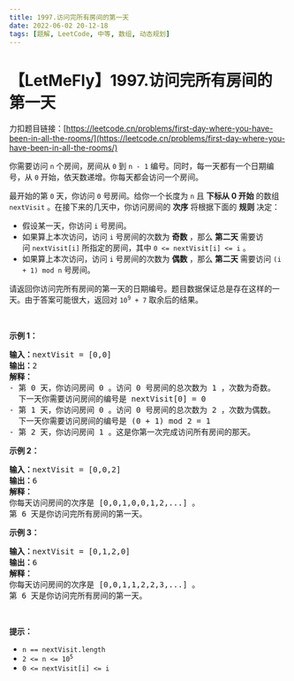 ```yaml
---
title: 1997.访问完所有房间的第一天
date: 2022-06-02 20-12-18
tags: [题解, LeetCode, 中等, 数组, 动态规划]
---
```


# 【LetMeFly】1997.访问完所有房间的第一天

力扣题目链接：[https://leetcode.cn/problems/first-day-where-you-have-been-in-all-the-rooms/](https://leetcode.cn/problems/first-day-where-you-have-been-in-all-the-rooms/)

<p>你需要访问&nbsp;<code>n</code> 个房间，房间从 <code>0</code> 到 <code>n - 1</code> 编号。同时，每一天都有一个日期编号，从 <code>0</code> 开始，依天数递增。你每天都会访问一个房间。</p>

<p>最开始的第 <code>0</code> 天，你访问&nbsp;<code>0</code> 号房间。给你一个长度为 <code>n</code> 且 <strong>下标从 0 开始</strong> 的数组 <code>nextVisit</code> 。在接下来的几天中，你访问房间的 <strong>次序</strong> 将根据下面的 <strong>规则</strong> 决定：</p>

<ul>
	<li>假设某一天，你访问&nbsp;<code>i</code> 号房间。</li>
	<li>如果算上本次访问，访问&nbsp;<code>i</code> 号房间的次数为 <strong>奇数</strong> ，那么 <strong>第二天</strong> 需要访问&nbsp;<code>nextVisit[i]</code> 所指定的房间，其中 <code>0 &lt;= nextVisit[i] &lt;= i</code> 。</li>
	<li>如果算上本次访问，访问&nbsp;<code>i</code> 号房间的次数为 <strong>偶数</strong> ，那么 <strong>第二天</strong> 需要访问&nbsp;<code>(i + 1) mod n</code> 号房间。</li>
</ul>

<p>请返回你访问完所有房间的第一天的日期编号。题目数据保证总是存在这样的一天。由于答案可能很大，返回对 <code>10<sup>9</sup> + 7</code> 取余后的结果。</p>

<p>&nbsp;</p>

<p><strong>示例 1：</strong></p>

<pre>
<strong>输入：</strong>nextVisit = [0,0]
<strong>输出：</strong>2
<strong>解释：</strong>
- 第 0 天，你访问房间 0 。访问 0 号房间的总次数为 1 ，次数为奇数。
&nbsp; 下一天你需要访问房间的编号是 nextVisit[0] = 0
- 第 1 天，你访问房间 0 。访问 0 号房间的总次数为 2 ，次数为偶数。
&nbsp; 下一天你需要访问房间的编号是 (0 + 1) mod 2 = 1
- 第 2 天，你访问房间 1 。这是你第一次完成访问所有房间的那天。
</pre>

<p><strong>示例 2：</strong></p>

<pre>
<strong>输入：</strong>nextVisit = [0,0,2]
<strong>输出：</strong>6
<strong>解释：</strong>
你每天访问房间的次序是 [0,0,1,0,0,1,2,...] 。
第 6 天是你访问完所有房间的第一天。
</pre>

<p><strong>示例 3：</strong></p>

<pre>
<strong>输入：</strong>nextVisit = [0,1,2,0]
<strong>输出：</strong>6
<strong>解释：</strong>
你每天访问房间的次序是 [0,0,1,1,2,2,3,...] 。
第 6 天是你访问完所有房间的第一天。
</pre>

<p>&nbsp;</p>

<p><strong>提示：</strong></p>

<ul>
	<li><code>n == nextVisit.length</code></li>
	<li><code>2 &lt;= n &lt;= 10<sup>5</sup></code></li>
	<li><code>0 &lt;= nextVisit[i] &lt;= i</code></li>
</ul>


    